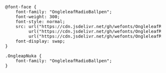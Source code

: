 <pre>
@font-face {
    font-family: "OngleleafRadioBallpen";
    font-weight: 300;
    font-style: normal;
    src: url("https://cdn.jsdelivr.net/gh/wefonts/OngleleafRadioBallpen/OngleleafRadioBallpen.woff2") format("woff2"),
         url("https://cdn.jsdelivr.net/gh/wefonts/OngleleafRadioBallpen/OngleleafRadioBallpen.woff") format("woff"),
         url("https://cdn.jsdelivr.net/gh/wefonts/OngleleafRadioBallpen/OngleleafRadioBallpen.ttf") format("truetype");
    font-display: swap;
}

.OngleapNuka {
    font-family: "OngleleafRadioBallpen";
}
  
</pre>
